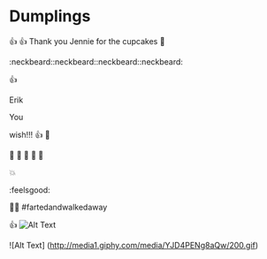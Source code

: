 # Dumplings
:+1:
:+1:
Thank you Jennie for the cupcakes :cake:

:neckbeard::neckbeard::neckbeard::neckbeard:

:+1:


Erik

You

wish!!!
:+1:
:hankey:


:hankey:
:hankey:
:hankey:
:hankey:
:hankey:

:boom:

:feelsgood:

:runner::dash: #fartedandwalkedaway

:+1:
![Alt Text](http://www.sheawong.com/wp-content/uploads/2013/08/keephatin.gif)

![Alt Text] (http://media1.giphy.com/media/YJD4PENg8aQw/200.gif)


